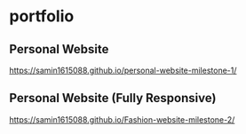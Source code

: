 # portfolio

## Personal Website
https://samin1615088.github.io/personal-website-milestone-1/


## Personal Website (Fully Responsive)
https://samin1615088.github.io/Fashion-website-milestone-2/
